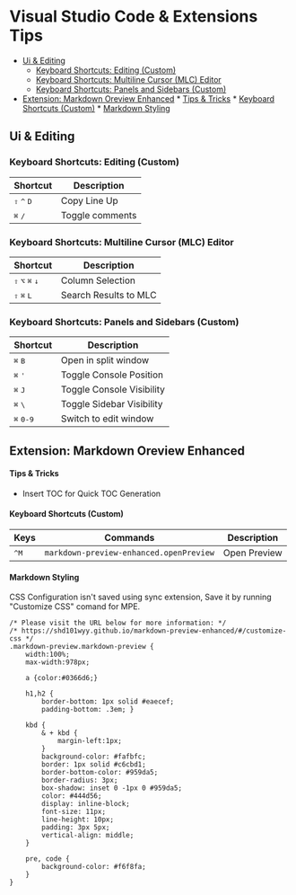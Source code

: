 # Visual Studio Code & Extensions Tips

<!-- @import "[TOC]" {cmd="toc" depthFrom=2 depthTo=6 orderedList=false} -->

<!-- code_chunk_output -->

* [Ui & Editing](#ui-editing)
	* [Keyboard Shortcuts: Editing (Custom)](#keyboard-shortcuts-editing-custom)
	* [Keyboard Shortcuts: Multiline Cursor (MLC) Editor](#keyboard-shortcuts-multiline-cursor-mlc-editor)
	* [Keyboard Shortcuts: Panels and Sidebars (Custom)](#keyboard-shortcuts-panels-and-sidebars-custom)
* [Extension: Markdown Oreview Enhanced](#extension-markdown-oreview-enhanced)
		* [Tips & Tricks](#tips-tricks)
		* [Keyboard Shortcuts (Custom)](#keyboard-shortcuts-custom)
		* [Markdown Styling](#markdown-styling)

<!-- /code_chunk_output -->

## Ui & Editing

### Keyboard Shortcuts: Editing (Custom)
|        Shortcut                                       | Description
|-------------------------------------------------------|-------------------------
| <kbd>⇧</kbd> <kbd>^</kbd> <kbd>D</kbd>                | Copy Line Up
| <kbd>⌘</kbd> <kbd>/</kbd>                             | Toggle comments

### Keyboard Shortcuts: Multiline Cursor (MLC) Editor 
|        Shortcut                                          | Description
|----------------------------------------------------------|-------------------
| <kbd>⇧</kbd> <kbd>⌥</kbd> <kbd>⌘</kbd> <kbd>↓</kbd>      | Column Selection
| <kbd>⇧</kbd> <kbd>⌘</kbd> <kbd>L</kbd>                   | Search Results to MLC

### Keyboard Shortcuts: Panels and Sidebars (Custom)
|        Shortcut                                            | Description
|------------------------------------------------------------|-------------------
| <kbd>⌘</kbd> <kbd>B</kbd>                                  | Open in split window
| <kbd>⌘</kbd> <kbd>'</kbd>                                  | Toggle Console Position
| <kbd>⌘</kbd> <kbd>J</kbd>                                  | Toggle Console Visibility
| <kbd>⌘</kbd> <kbd>\\</kbd>                                 | Toggle Sidebar Visibility
| <kbd>⌘</kbd> <kbd>0-9</kbd>                                | Switch to edit window


## Extension: Markdown Oreview Enhanced

#### Tips & Tricks

 * Insert TOC for Quick TOC Generation

#### Keyboard Shortcuts (Custom)

|  Keys                                | Commands                                | Description
|--------------------------------------|-----------------------------------------|-------------------
| <kbd>^</kbd><kbd>M</kbd>             | `markdown-preview-enhanced.openPreview` | Open Preview


#### Markdown Styling

CSS Configuration isn't saved using sync extension, Save it by running "Customize CSS" comand for MPE.

```less
/* Please visit the URL below for more information: */
/* https://shd101wyy.github.io/markdown-preview-enhanced/#/customize-css */
.markdown-preview.markdown-preview {
	width:100%;
	max-width:978px;

	a {color:#0366d6;}

	h1,h2 {
		border-bottom: 1px solid #eaecef;
		padding-bottom: .3em; }

	kbd {
		& + kbd {
			margin-left:1px;
		}
		background-color: #fafbfc;
		border: 1px solid #c6cbd1;
		border-bottom-color: #959da5;
		border-radius: 3px;
		box-shadow: inset 0 -1px 0 #959da5;
		color: #444d56;
		display: inline-block;
		font-size: 11px;
		line-height: 10px;
		padding: 3px 5px;
		vertical-align: middle;
	}

	pre, code {
		background-color: #f6f8fa;
	}
}
```
